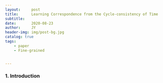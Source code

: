 ```yaml
---
layout:     post
title:      Learning Correspondence from the Cycle-consistency of Time
subtitle:   
date:       2020-08-23
author:     JY
header-img: img/post-bg.jpg
catalog: true
tags:
    - paper
    - Fine-grained


---
```




### 1. Introduction




